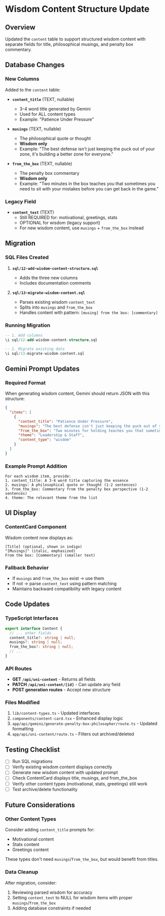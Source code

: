 # Wisdom Content Structure Update

## Overview

Updated the `content` table to support structured wisdom content with separate fields for title, philosophical musings, and penalty box commentary.

## Database Changes

### New Columns

Added to the `content` table:

- **`content_title`** (TEXT, nullable)
  - 3-4 word title generated by Gemini
  - Used for ALL content types
  - Example: "Patience Under Pressure"

- **`musings`** (TEXT, nullable)
  - The philosophical quote or thought
  - **Wisdom only**
  - Example: "The best defense isn't just keeping the puck out of your zone, it's building a better zone for everyone."

- **`from_the_box`** (TEXT, nullable)
  - The penalty box commentary
  - **Wisdom only**
  - Example: "Two minutes in the box teaches you that sometimes you need to sit with your mistakes before you can get back in the game."

### Legacy Field

- **`content_text`** (TEXT)
  - Still REQUIRED for: motivational, greetings, stats
  - OPTIONAL for wisdom (legacy support)
  - For new wisdom content, use `musings` + `from_the_box` instead

## Migration

### SQL Files Created

1. **`sql/12-add-wisdom-content-structure.sql`**
   - Adds the three new columns
   - Includes documentation comments

2. **`sql/13-migrate-wisdom-content.sql`**
   - Parses existing wisdom `content_text`
   - Splits into `musings` and `from_the_box`
   - Handles content with pattern: `[musing] from the box: [commentary]`

### Running Migration

```sql
-- 1. Add columns
\i sql/12-add-wisdom-content-structure.sql

-- 2. Migrate existing data
\i sql/13-migrate-wisdom-content.sql
```

## Gemini Prompt Updates

### Required Format

When generating wisdom content, Gemini should return JSON with this structure:

```json
{
  "items": [
    {
      "content_title": "Patience Under Pressure",
      "musings": "The best defense isn't just keeping the puck out of your zone, it's building a better zone for everyone.",
      "from_the_box": "Two minutes for holding teaches you that sometimes you need to let go to move forward.",
      "theme": "Leadership & Staff",
      "content_type": "wisdom"
    }
  ]
}
```

### Example Prompt Addition

```
For each wisdom item, provide:
1. content_title: A 3-4 word title capturing the essence
2. musings: A philosophical quote or thought (1-2 sentences)
3. from_the_box: Commentary from the penalty box perspective (1-2 sentences)
4. theme: The relevant theme from the list
```

## UI Display

### ContentCard Component

Wisdom content now displays as:

```
[Title] (optional, shown in indigo)
"[Musings]" (italic, emphasized)
From the box: [Commentary] (smaller text)
```

### Fallback Behavior

- If `musings` and `from_the_box` exist → use them
- If not → parse `content_text` using pattern matching
- Maintains backward compatibility with legacy content

## Code Updates

### TypeScript Interfaces

```typescript
export interface Content {
  // ... other fields
  content_title?: string | null;
  musings?: string | null;
  from_the_box?: string | null;
  // ...
}
```

### API Routes

- **GET `/api/uni-content`** - Returns all fields
- **PATCH `/api/uni-content/[id]`** - Can update any field
- **POST generation routes** - Accept new structure

### Files Modified

1. `lib/content-types.ts` - Updated interfaces
2. `components/content-card.tsx` - Enhanced display logic
3. `app/api/gemini/generate-penalty-box-philosopher/route.ts` - Updated formatting
4. `app/api/uni-content/route.ts` - Filters out archived/deleted

## Testing Checklist

- [ ] Run SQL migrations
- [ ] Verify existing wisdom content displays correctly
- [ ] Generate new wisdom content with updated prompt
- [ ] Check ContentCard displays title, musings, and from_the_box
- [ ] Verify other content types (motivational, stats, greetings) still work
- [ ] Test archive/delete functionality

## Future Considerations

### Other Content Types

Consider adding `content_title` prompts for:

- Motivational content
- Stats content
- Greetings content

These types don't need `musings`/`from_the_box`, but would benefit from titles.

### Data Cleanup

After migration, consider:

1. Reviewing parsed wisdom for accuracy
2. Setting `content_text` to NULL for wisdom items with proper `musings`/`from_the_box`
3. Adding database constraints if needed
